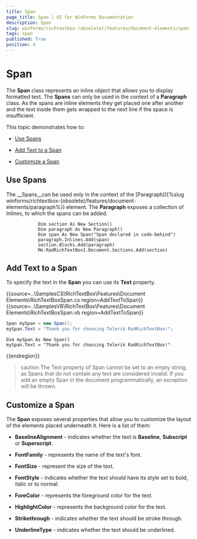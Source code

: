```yaml
---
title: Span
page_title: Span | UI for WinForms Documentation
description: Span
slug: winforms/richtextbox-(obsolete)/features/document-elements/span
tags: span
published: True
position: 4
---
```


# Span

The __Span__ class represents an inline object that allows you to display formatted text. The __Spans__ can only be used in the context of a __Paragraph__ class.  As the spans are inline elements they get placed one after another and the text inside them gets wrapped to the next line if the space is insufficient.

This topic demonstrates how to:

* [Use Spans](#use-spans)

* [Add Text to a Span](#add-text-to-a-span)

* [Customize a Span](#customize-a-span)

## Use Spans

The __Spans__can be used only in the context of the [Paragraph]({%slug winforms/richtextbox-(obsolete)/features/document-elements/paragraph%}) element. The __Paragraph__ exposes a collection of Inlines, to which the spans can be added.

````vb.net  
	        Dim section As New Section()
	        Dim paragraph As New Paragraph()
	        Dim span As New Span("Span declared in code-behind")
	        paragraph.Inlines.Add(span)
	        section.Blocks.Add(paragraph)
	        Me.RadRichTextBox1.Document.Sections.Add(section)
````



## Add Text to a Span

To specify the text in the __Span__ you can use its __Text__ property.

{{source=..\SamplesCS\RichTextBox\Features\Document Elements\RichTextBoxSpan.cs region=AddTextToSpan}} 
{{source=..\SamplesVB\RichTextBox\Features\Document Elements\RichTextBoxSpan.vb region=AddTextToSpan}} 

````C#
Span mySpan = new Span();
mySpan.Text = "Thank you for choosing Telerik RadRichTextBox!";

````
````VB.NET
Dim mySpan As New Span()
mySpan.Text = "Thank you for choosing Telerik RadRichTextBox!"

````

{{endregion}}

>caution The Text property of Span cannot be set to an empty string, as Spans that do not contain any text are considered invalid. If you add an empty Span in the document programmatically, an exception will be thrown.
>

## Customize a Span

The __Span__ exposes several properties that allow you to customize the layout of the elements placed underneath it. Here is a list of them:

* __BaselineAlignment__ - indicates whether the text is __Baseline__, __Subscript__ or __Superscript__.

* __FontFamily__ - represents the name of the text's font.

* __FontSize__ - represent the size of the text.

* __FontStyle__ - indicates whether the text should have its style set to bold, italic or to normal.

* __ForeColor__ - represents the foreground color for the text.

* __HighlightColor__ - represents the background color for the text.

* __Strikethrough__ - indicates whether the text should be stroke through.

* __UnderlineType__ - indicates whether the text should be underlined.
